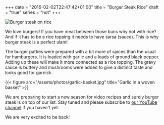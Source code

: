 +++
date = "2016-02-02T22:47:42+01:00"
title = "Burger Steak Rice"
draft = "true"
series = "hot"
+++

![Burger steak on rice](/assets/photos/burger-steak.jpg)

We love burgers! If you have meat between those buns why not with rice? And if it has to be a rice topping it needs to have sarsa (sauce). This is why burger steak is a perfect ulam!

The burger patties were prepared with a bit more of spices than the usual for hamburgers. It is loaded with garlic and a loads of ground black pepper. Adding up these will make it more connected as a rice topping. The gravy sauce is buttery and mushrooms were added to give a distinct taste and looks good for garnish.

{{< figure src="/assets/photos/garlic-basket.jpg" title="Garlic in a woven basket" >}}

We are preparing to start a new season for video recipes and surely burger steak is on top of our list. Stay tuned and please subscribe to [our YouTube channel](https://www.youtube.com/user/ulampinoy) if you haven't yet. 

We are very excited to be back!
